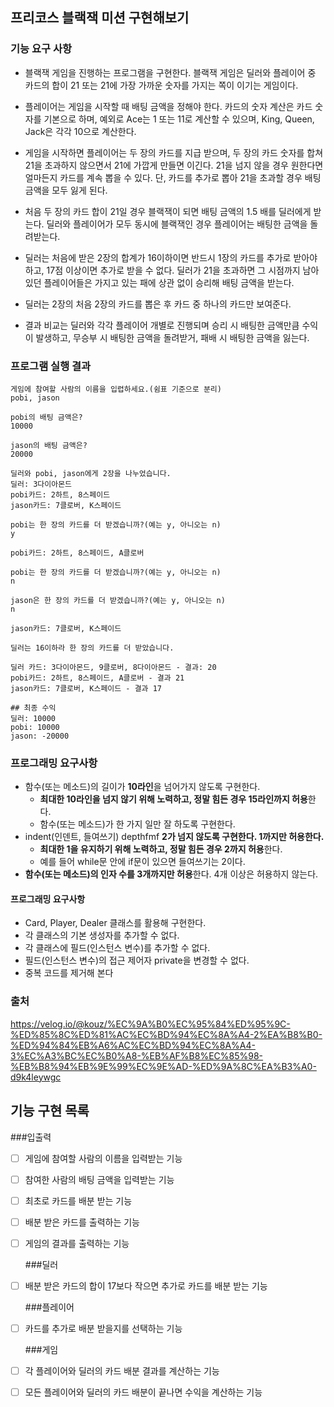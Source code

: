 ## 프리코스 블랙잭 미션 구현해보기

### 기능 요구 사항
- 블랙잭 게임을 진행하는 프로그램을 구현한다. 블랙잭 게임은 딜러와 플레이어 중 카드의 합이 21 또는 21에 가장 가까운 숫자를 가지는 쪽이 이기는 게임이다.

- 플레이어는 게임을 시작할 때 배팅 금액을 정해야 한다. 카드의 숫자 계산은 카드 숫자를 기본으로 하며, 예외로 Ace는 1 또는 11로 계산할 수 있으며, King, Queen, Jack은 각각 10으로 계산한다.

- 게임을 시작하면 플레이어는 두 장의 카드를 지급 받으며, 두 장의 카드 숫자를 합쳐 21을 초과하지 않으면서 21에 가깝게 만들면 이긴다. 21을 넘지 않을 경우 원한다면 얼마든지 카드를 계속 뽑을 수 있다. 단, 카드를 추가로 뽑아 21을 초과할 경우 배팅 금액을 모두 잃게 된다.

- 처음 두 장의 카드 합이 21일 경우 블랙잭이 되면 배팅 금액의 1.5 배를 딜러에게 받는다. 딜러와 플레이어가 모두 동시에 블랙잭인 경우 플레이어는 배팅한 금액을 돌려받는다.

- 딜러는 처음에 받은 2장의 합계가 16이하이면 반드시 1장의 카드를 추가로 받아야 하고, 17점 이상이면 추가로 받을 수 없다. 딜러가 21을 초과하면 그 시점까지 남아 있던 플레이어들은 가지고 있는 패에 상관 없이 승리해 배팅 금액을 받는다.

- 딜러는 2장의 처음 2장의 카드를 뽑은 후 카드 중 하나의 카드만 보여준다.

- 결과 비교는 딜러와 각각 플레이어 개별로 진행되며 승리 시 배팅한 금액만큼 수익이 발생하고, 무승부 시 배팅한 금액을 돌려받거, 패배 시 배팅한 금액을 잃는다.


### 프로그램 실행 결과
```
게임에 참여할 사람의 이름을 입렵하세요.(쉼표 기준으로 분리)
pobi, jason

pobi의 배팅 금액은?
10000

jason의 배팅 금액은?
20000

딜러와 pobi, jason에게 2장을 나누었습니다.
딜러: 3다이아몬드
pobi카드: 2하트, 8스페이드
jason카드: 7클로버, K스페이드

pobi는 한 장의 카드를 더 받겠습니까?(예는 y, 아니오는 n)
y

pobi카드: 2하트, 8스페이드, A클로버

pobi는 한 장의 카드를 더 받겠습니까?(예는 y, 아니오는 n)
n

jason은 한 장의 카드를 더 받겠습니까?(예는 y, 아니오는 n)
n

jason카드: 7클로버, K스페이드

딜러는 16이하라 한 장의 카드를 더 받았습니다.

딜러 카드: 3다이아몬드, 9클로버, 8다이아몬드 - 결과: 20
pobi카드: 2하트, 8스페이드, A클로버 - 결과 21
jason카드: 7클로버, K스페이드 - 결과 17

## 최종 수익
딜러: 10000
pobi: 10000
jason: -20000
```

### 프로그래밍 요구사항
- 함수(또는 메소드)의 길이가 **10라인**을 넘어가지 않도록 구현한다.
    - **최대한 10라인을 넘지 않기 위해 노력하고, 정말 힘든 경우 15라인까지 허용**한다.
    - 함수(또는 메소드)가 한 가지 일만 잘 하도록 구현한다.
- indent(인덴트, 들여쓰기) depthfmf **2가 넘지 않도록 구현한다. 1까지만 허용한다.**
    - **최대한 1을 유지하기 위해 노력하고, 정말 힘든 경우 2까지 허용**한다.
    - 예를 들어 while문 안에 if문이 있으면 들여쓰기는 2이다.
- **함수(또는 메소드)의 인자 수를 3개까지만 허용**한다. 4개 이상은 허용하지 않는다.

#### 프로그래밍 요구사항
- Card, Player, Dealer 클래스를 활용해 구현한다.
- 각 클래스의 기본 생성자를 추가할 수 없다.
- 각 클래스에 필드(인스턴스 변수)를 추가할 수 없다.
- 필드(인스턴스 변수)의 접근 제어자 private을 변경할 수 없다.
- 중복 코드를 제거해 본다

### 출처
https://velog.io/@kouz/%EC%9A%B0%EC%95%84%ED%95%9C-%ED%85%8C%ED%81%AC%EC%BD%94%EC%8A%A4-2%EA%B8%B0-%ED%94%84%EB%A6%AC%EC%BD%94%EC%8A%A4-3%EC%A3%BC%EC%B0%A8-%EB%AF%B8%EC%85%98-%EB%B8%94%EB%9E%99%EC%9E%AD-%ED%9A%8C%EA%B3%A0-d9k4leywgc


## 기능 구현 목록

  ###입출력
- [ ] 게임에 참여할 사람의 이름을 입력받는 기능
- [ ] 참여한 사람의 배팅 금액을 입력받는 기능
- [ ] 최초로 카드를 배분 받는 기능
- [ ] 배분 받은 카드를 출력하는 기능
- [ ] 게임의 결과를 출력하는 기능

  ###딜러
- [ ] 배분 받은 카드의 합이 17보다 작으면 추가로 카드를 배분 받는 기능 

  ###플레이어
- [ ] 카드를 추가로 배분 받을지를 선택하는 기능

  ###게임
- [ ] 각 플레이어와 딜러의 카드 배분 결과를 계산하는 기능
- [ ] 모든 플레이어와 딜러의 카드 배분이 끝나면 수익을 계산하는 기능
